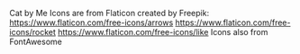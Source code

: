 Cat by Me
Icons are from Flaticon created by Freepik:
https://www.flaticon.com/free-icons/arrows 
https://www.flaticon.com/free-icons/rocket
https://www.flaticon.com/free-icons/like
Icons also from FontAwesome
